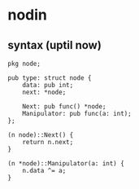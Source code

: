 # nodin

## syntax (uptil now)

```
pkg node;

pub type: struct node {
	data: pub int;
	next: *node;

	Next: pub func() *node;
	Manipulator: pub func(a: int);
};

(n node)::Next() {
	return n.next;
}

(n *node)::Manipulator(a: int) {
	n.data ^= a;
}
```
